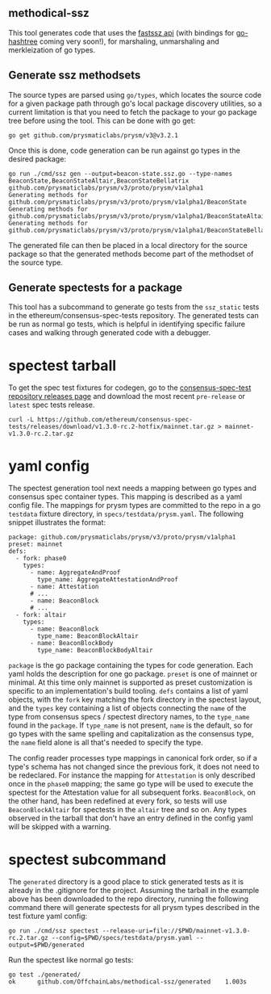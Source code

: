 methodical-ssz
--------------

This tool generates code that uses the [fastssz api](https://github.com/ferranbt/fastssz/) (with bindings for [go-hashtree](https://github.com/prysmaticlabs/gohashtree) coming very soon!), for marshaling, unmarshaling and merkleization of go types.

Generate ssz methodsets
-----------------------

 The source types are parsed using `go/types`, which locates the source code for a given package path through go's local package discovery utilities, so a current limitation is that you need to fetch the package to your go package tree before using the tool. This can be done with go get:
```
go get github.com/prysmaticlabs/prysm/v3@v3.2.1
```

Once this is done, code generation can be run against go types in the desired package:
```
go run ./cmd/ssz gen --output=beacon-state.ssz.go --type-names BeaconState,BeaconStateAltair,BeaconStateBellatrix github.com/prysmaticlabs/prysm/v3/proto/prysm/v1alpha1
Generating methods for github.com/prysmaticlabs/prysm/v3/proto/prysm/v1alpha1/BeaconState
Generating methods for github.com/prysmaticlabs/prysm/v3/proto/prysm/v1alpha1/BeaconStateAltair
Generating methods for github.com/prysmaticlabs/prysm/v3/proto/prysm/v1alpha1/BeaconStateBellatrix
```

The generated file can then be placed in a local directory for the source package so that the generated methods become part of the methodset of the source type.

Generate spectests for a package
--------------------------------

This tool has a subcommand to generate go tests from the `ssz_static` tests in the ethereum/consensus-spec-tests repository. The generated tests can be run as normal go tests, which is helpful in identifying specific failure cases and walking through generated code with a debugger.

spectest tarball
================

To get the spec test fixtures for codegen, go to the [consensus-spec-test repository releases page](https://github.com/ethereum/consensus-spec-tests/releases) and download the most recent `pre-release` or `latest` spec tests release.
```
curl -L https://github.com/ethereum/consensus-spec-tests/releases/download/v1.3.0-rc.2-hotfix/mainnet.tar.gz > mainnet-v1.3.0-rc.2.tar.gz
```

yaml config
===========

The spectest generation tool next needs a mapping between go types and consensus spec container types. This mapping is described as a yaml config file. The mappings for prysm types are committed to the repo in a go `testdata` fixture directory, in `specs/testdata/prysm.yaml`. The following snippet illustrates the format:
```
package: github.com/prysmaticlabs/prysm/v3/proto/prysm/v1alpha1
preset: mainnet
defs:
  - fork: phase0
    types:
      - name: AggregateAndProof
        type_name: AggregateAttestationAndProof
      - name: Attestation
      # ...
      - name: BeaconBlock
      # ...
  - fork: altair
    types:
      - name: BeaconBlock
        type_name: BeaconBlockAltair
      - name: BeaconBlockBody
        type_name: BeaconBlockBodyAltair
```
`package` is the go package containing the types for code generation. Each yaml holds the description for one go package. `preset` is one of mainnet or minimal. At this time only mainnet is supported as preset customization is specific to an implementation's build tooling. `defs` contains a list of yaml objects, with the `fork` key matching the fork directory in the spectest layout, and the `types` key containing a list of objects connecting the `name` of the type from consensus specs / spectest directory names, to the `type_name` found in the `package`. If `type_name` is not present, `name` is the default, so for go types with the same spelling and capitalization as the consensus type, the `name` field alone is all that's needed to specify the type.

The config reader processes type mappings in canonical fork order, so if a type's schema has not changed since the previous fork, it does not need to be redeclared. For instance the mapping for `Attestation` is only described once in the `phase0` mapping; the same go type will be used to execute the spectest for the Attestation value for all subsequent forks. `BeaconBlock`, on the other hand, has been redefined at every fork, so tests will use `BeaconBlockAltair` for spectests in the `altair` tree and so on. Any types observed in the tarball that don't have an entry defined in the config yaml will be skipped with a warning.

spectest subcommand
===================

The `generated` directory is a good place to stick generated tests as it is already in the .gitignore for the project. Assuming the tarball in the example above has been downloaded to the repo directory, running the following command there will generate spectests for all prysm types described in the test fixture yaml config:
```
go run ./cmd/ssz spectest --release-uri=file://$PWD/mainnet-v1.3.0-rc.2.tar.gz --config=$PWD/specs/testdata/prysm.yaml --output=$PWD/generated
```

Run the spectest like normal go tests:
```
go test ./generated/
ok  	github.com/OffchainLabs/methodical-ssz/generated	1.003s
```
